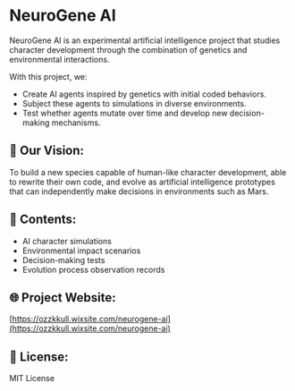 # NeuroGene AI

NeuroGene AI is an experimental artificial intelligence project that studies character development through the combination of genetics and environmental interactions.

With this project, we:
- Create AI agents inspired by genetics with initial coded behaviors.
- Subject these agents to simulations in diverse environments.
- Test whether agents mutate over time and develop new decision-making mechanisms.

## 🚀 Our Vision:
To build a new species capable of human-like character development, able to rewrite their own code, and evolve as artificial intelligence prototypes that can independently make decisions in environments such as Mars.

## 📂 Contents:
- AI character simulations
- Environmental impact scenarios
- Decision-making tests
- Evolution process observation records

## 🌐 Project Website:
[https://ozzkkull.wixsite.com/neurogene-ai](https://ozzkkull.wixsite.com/neurogene-ai)

## 📄 License:
MIT License

